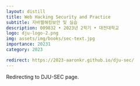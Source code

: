```yaml
---
layout: distill
title: Web Hacking Security and Practice
subtitle: 자바웹해킹보안 및 실습
description: 009832 • 2023년 2학기 • 대전대학교
logo: dju-logo-2.png
img: assets/img/books/sec-text.jpg
importance: 20231
category: 2023

redirect: https://2023-aaronkr.github.io/dju-sec/
---
```


Redirecting to DJU-SEC page.
